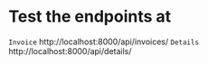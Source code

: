 # Test the endpoints at
`Invoice`
http://localhost:8000/api/invoices/
`Details`
http://localhost:8000/api/details/
